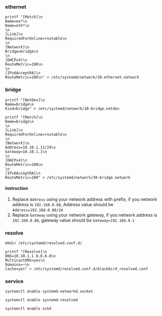 ### ethernet

```
printf "[Match]\n
Name=en*\n
Name=eth*\n
\n
[Link]\n
RequiredForOnline=routable\n
\n
[Network]\n
Bridge=bridge\n
\n
[DHCPv4]\n
RouteMetric=100\n
\n
[IPv6AcceptRA]\n
RouteMetric=100\n" > /etc/systemd/network/20-ethernet.network
```


### bridge

```
printf "[NetDev]\n
Name=bridge\n
Kind=bridge" > /etc/systemd/network/10-bridge.netdev
```

```
printf "[Match]\n
Name=bridge\n
\n
[Link]\n
RequiredForOnline=routable\n
\n
[Network]\n
Address=10.10.1.11/24\n
Gateway=10.10.1.1\n
\n
[DHCPv4]\n
RouteMetric=100\n
\n
[IPv6AcceptRA]\n
RouteMetric=100" > /etc/systemd/network/30-bridge.network
```
#### instruction

1. Replace `Address` using your network address with prefix, if you network address is `192.168.0.88`, Address value should be `Address=192.168.0.88/24`   
2. Replace `Gateway` using your network gateway, if you network address is `192.168.0.88`, gateway value should be `Gateway=192.168.0.1`


### resolve

```
mkdir /etc/systemd/resolved.conf.d/
```

```
printf "[Resolve]\n
DNS=10.10.1.1 8.8.8.8\n
MulticastDNS=yes\n
Domains=~\n
Cache=yes" > /etc/systemd/resolved.conf.d/blackbird_resolved.conf
```


### service

```
systemctl enable systemd-networkd.socket
```

```
systemctl enable systemd-resolved
```

```
systemctl enable sshd
```